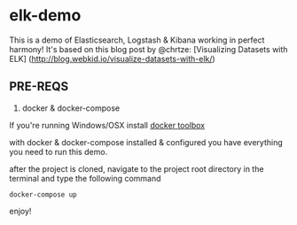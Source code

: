 # elk-demo

This is a demo of Elasticsearch, Logstash & Kibana working in perfect harmony!
It's based on this blog post by @chrtze: [Visualizing Datasets with ELK] (http://blog.webkid.io/visualize-datasets-with-elk/)

## PRE-REQS
1. docker & docker-compose
  
  If you're running Windows/OSX install [docker toolbox](https://www.docker.com/docker-toolbox)
  

with docker & docker-compose installed & configured you have everything you need to run this demo.

after the project is cloned, navigate to the project root directory in the terminal and type the following command

`docker-compose up`

enjoy!
